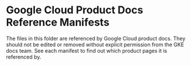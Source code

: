 # Google Cloud Product Docs Reference Manifests

The files in this folder are referenced by Google Cloud product docs. They should not be edited or removed without explicit permission from the GKE docs team. See each manifest
to find out which product pages it is referenced by.
